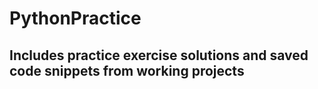 # PythonPractice

## Includes practice exercise solutions and saved code snippets from working projects